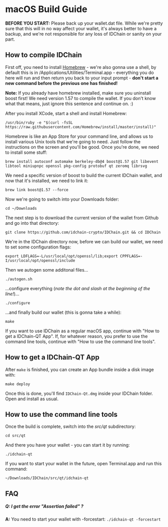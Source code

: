 # macOS Build Guide

**BEFORE YOU START:** Please back up your wallet.dat file. While we're pretty sure that this will in no way affect your wallet, it's always better to have a backup, and we're not responsible for any loss of IDChain or sanity on your part.

## How to compile IDChain

First off, you need to install [Homebrew](https://brew.sh/index_de.html) - we're also gonna use a shell, by default this is in /Applications/Utilities/Terminal.app - everything you do here will run and then return you back to your input prompt - **don't start a new command before the previous one has finished!**

**Note:** If you already have homebrew installed, make sure you uninstall boost first! We need version 1.57 to compile the wallet. If you don't know what that means, just ignore this sentence and continue on. :)

After you install XCode, start a shell and install Homebrew:

```/usr/bin/ruby -e "$(curl -fsSL https://raw.githubusercontent.com/Homebrew/install/master/install)"```

Homebrew is like an App Store for your command line, and allows us to install various Unix tools that we're going to need. Just follow the instructions on the screen and you'll be good. Once you're done, we need to install some stuff:

```brew install autoconf automake berkeley-db@4 boost@1.57 git libevent libtool miniupnpc openssl pkg-config protobuf qt zeromq librsvg```

We need a specific version of boost to build the current IDChain wallet, and now that it's installed, we need to link it:

```brew link boost@1.57 --force```

Now we're going to switch into your Downloads folder:

```cd ~/Downloads```

The next step is to download the current version of the wallet from Github and go into that directory:

```git clone https://github.com/idchain-crypto/IDChain.git && cd IDChain```

We're in the IDChain directory now, before we can build our wallet, we need to set some configuration flags:

```export LDFLAGS=-L/usr/local/opt/openssl/lib;export CPPFLAGS=-I/usr/local/opt/openssl/include```

Then we autogen some additonal files...

```./autogen.sh```

...configure everything (*note the dot and slash at the beginning of the line!*)...

```./configure```

...and finally build our wallet (this is gonna take a while):

```make```

If you want to use IDChain as a regular macOS app, continue with "How to get a IDChain-QT App". If, for whatever reason, you prefer to use the command line tools, continue with "How to use the command line tools".

## How to get a IDChain-QT App

After `make` is finished, you can create an App bundle inside a disk image with:

```make deploy```

Once this is done, you'll find `IDChain-Qt.dmg` inside your IDChain folder. Open and install as usual.

## How to use the command line tools

Once the build is complete, switch into the *src/qt* subdirectory:

```cd src/qt```

And there you have your wallet - you can start it by running:

```./idchain-qt```

If you want to start your wallet in the future, open Terminal.app and run this command:

```~/Downloads/IDChain/src/qt/idchain-qt```

## FAQ

##### **Q:** I get the error "Assertion failed" ?

**A:** You need to start your wallet with -forcestart: `./idchain-qt -forcestart`
